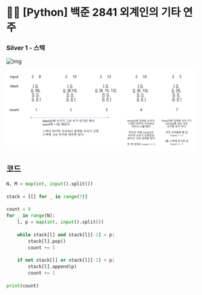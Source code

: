 # 🧑‍💻 [Python] 백준 2841 외계인의 기타 연주

### Silver 1 - 스택



![img](https://blog.kakaocdn.net/dn/cC1MR5/btr1QwKHa2P/iVlOamnCuGQNGj3KIqU18K/img.png)

![image-20230324163428598](51_백준_2841.assets/image-20230324163428598.png)









## 코드

```python
N, M = map(int, input().split())

stack = [[] for _ in range(7)]

count = 0
for _ in range(N):
    l, p = map(int, input().split())

    while stack[l] and stack[l][-1] > p:
        stack[l].pop()
        count += 1

    if not stack[l] or stack[l][-1] < p:
        stack[l].append(p)
        count += 1

print(count)

```



